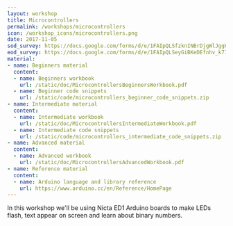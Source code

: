 ```yaml
---
layout: workshop
title: Microcontrollers
permalink: /workshops/microcontrollers
icon: /workshop_icons/microcontrollers.png
date: 2017-11-05
sod_survey: https://docs.google.com/forms/d/e/1FAIpQLSfzknINBrDjgWlJggKJhEJZJezMMLQzVsFoAFJl_cDMqGsL3g/viewform
eod_survey: https://docs.google.com/forms/d/e/1FAIpQLSeyGiBKeDEfnhv_k77a3za6rx4sOCQvsso_2QORG_6RXBXcmw/viewform
material:
- name: Beginners material
  content:
  - name: Beginners workbook
    url: /static/doc/MicrocontrollersBeginnersWorkbook.pdf
  - name: Beginner code snippets
    url: /static/code/microcontrollers_beginner_code_snippets.zip
- name: Intermediate material
  content:
  - name: Intermediate workbook
    url: /static/doc/MicrocontrollersIntermediateWorkbook.pdf
  - name: Intermediate code snippets
    url: /static/code/microcontrollers_intermediate_code_snippets.zip
- name: Advanced material
  content:
  - name: Advanced workbook
    url: /static/doc/MicrocontrollersAdvancedWorkbook.pdf
- name: Reference material
  content:
  - name: Arduino language and library reference
    url: https://www.arduino.cc/en/Reference/HomePage
---
```


In this workshop we'll be using Nicta ED1 Arduino boards to make LEDs flash, text appear on screen and learn about binary numbers.
